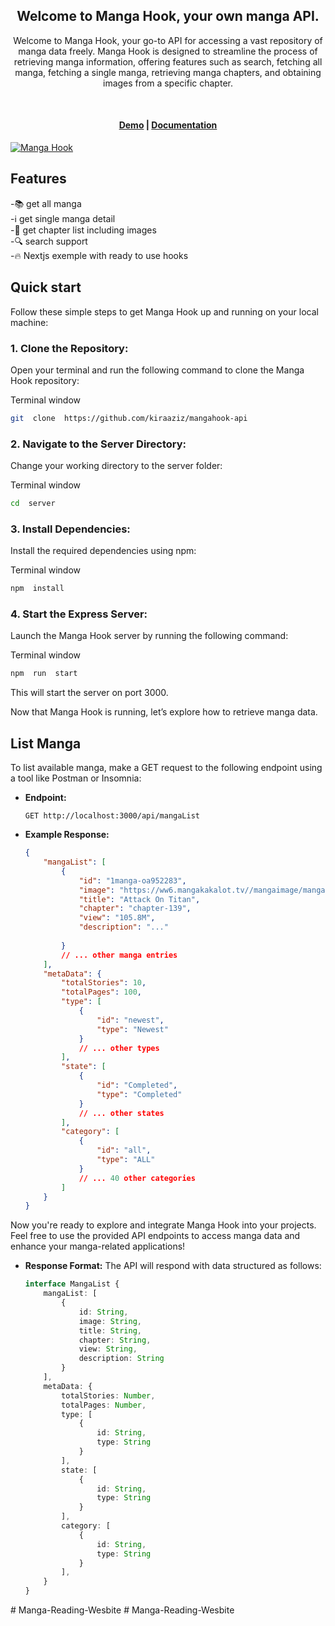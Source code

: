 
<div align="center">
  <h2>
   Welcome to Manga Hook, your own manga API. </br>
  </h2>
  <p>
  Welcome to Manga Hook, your go-to API for accessing a vast repository of manga data freely. Manga Hook is designed to streamline the process of retrieving manga information, offering features such as search, fetching all manga, fetching a single manga, retrieving manga chapters, and obtaining images from a specific chapter.
  </p>
  <br />

</div>
<h4 align="center">
  <a href="https://mangahook.vercel.app">Demo</a> |
  <a href="https://mangahook-api.vercel.app">Documentation</a>
</h4>

<a href="https://mangahook.vercel.app" target="_blank" rel="noopener">
  <picture>
    <img alt="Manga Hook" src="https://mangahook-api.vercel.app/screenshot/list.png" />
  </picture>
</a>

## Features

-📚 get all manga <br/>
-ℹ️ get single manga detail <br/>
-📖 get chapter list including images <br/>
-🔍 search support <br/>
-🔥 Nextjs exemple with ready to use hooks <br/>

## Quick start

Follow these simple steps to get Manga Hook up and running on your local machine:

### 1.  **Clone the Repository:**

Open your terminal and run the following command to clone the Manga Hook repository:

Terminal window

```bash
git  clone  https://github.com/kiraaziz/mangahook-api
```

### 2.  **Navigate to the Server Directory:**

Change your working directory to the server folder:

Terminal window

```bash
cd  server
```

### 3.  **Install Dependencies:**

Install the required dependencies using npm:

Terminal window

```bash
npm  install
```

### 4.  **Start the Express Server:**

Launch the Manga Hook server by running the following command:

Terminal window

```bash
npm  run  start
```

This will start the server on port 3000.

Now that Manga Hook is running, let’s explore how to retrieve manga data.

## List Manga

To list available manga, make a GET request to the following endpoint using a tool like Postman or Insomnia:

- **Endpoint:**

    ```http
    GET http://localhost:3000/api/mangaList
    ```

- **Example Response:**

    ```json
    {
        "mangaList": [
            {
                "id": "1manga-oa952283",
                "image": "https://ww6.mangakakalot.tv//mangaimage/manga-oa952283.jpg",
                "title": "Attack On Titan",
                "chapter": "chapter-139",
                "view": "105.8M",
                "description": "..."
                
            }
            // ... other manga entries
        ],
        "metaData": {
            "totalStories": 10,
            "totalPages": 100,
            "type": [
                {
                    "id": "newest",
                    "type": "Newest"
                }
                // ... other types
            ],
            "state": [
                {
                    "id": "Completed",
                    "type": "Completed"
                }
                // ... other states
            ],
            "category": [
                {
                    "id": "all",
                    "type": "ALL"
                }
                // ... 40 other categories
            ]
        }
    }
    ```

Now you're ready to explore and integrate Manga Hook into your projects. Feel free to use the provided API endpoints to access manga data and enhance your manga-related applications!

- **Response Format:**
The API will respond with data structured as follows:

    ```typescript
    interface MangaList {
        mangaList: [
            {
                id: String,
                image: String,
                title: String,
                chapter: String,
                view: String,
                description: String
            }
        ],
        metaData: {
            totalStories: Number,
            totalPages: Number,
            type: [
                {
                    id: String,
                    type: String
                }
            ],
            state: [
                {
                    id: String,
                    type: String
                }
            ],
            category: [
                {
                    id: String,
                    type: String
                }
            ],
        }
    }
    ```
#   M a n g a - R e a d i n g - W e s b i t e  
 #   M a n g a - R e a d i n g - W e s b i t e  
 